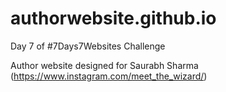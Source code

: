 # authorwebsite.github.io

Day 7 of #7Days7Websites Challenge

Author website designed for Saurabh Sharma (https://www.instagram.com/meet_the_wizard/)
